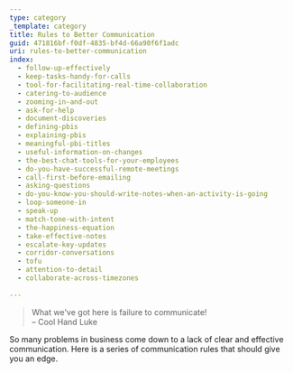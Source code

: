 ```yaml
---
type: category
_template: category
title: Rules to Better Communication
guid: 471816bf-f0df-4835-bf4d-66a90f6f1adc
uri: rules-to-better-communication
index:
  - follow-up-effectively
  - keep-tasks-handy-for-calls
  - tool-for-facilitating-real-time-collaboration
  - catering-to-audience
  - zooming-in-and-out
  - ask-for-help
  - document-discoveries
  - defining-pbis
  - explaining-pbis
  - meaningful-pbi-titles
  - useful-information-on-changes
  - the-best-chat-tools-for-your-employees
  - do-you-have-successful-remote-meetings
  - call-first-before-emailing
  - asking-questions
  - do-you-know-you-should-write-notes-when-an-activity-is-going
  - loop-someone-in
  - speak-up
  - match-tone-with-intent
  - the-happiness-equation
  - take-effective-notes
  - escalate-key-updates
  - corridor-conversations
  - tofu
  - attention-to-detail
  - collaborate-across-timezones
  
---
```


> What we've got here is failure to communicate!  
> – Cool Hand Luke

So many problems in business come down to a lack of clear and effective communication. Here is a series of communication rules that should give you an edge.
